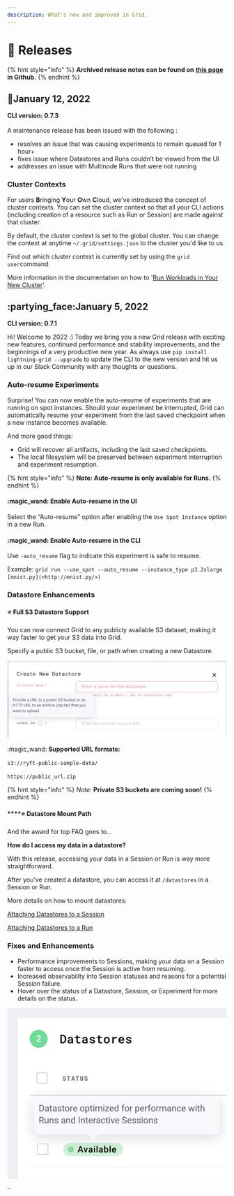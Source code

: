 ```yaml
---
description: What's new and improved in Grid.
---
```


# 🥳 Releases

{% hint style="info" %}
**Archived release notes can be found on** [**this page**](https://github.com/gridai/gridai/discussions) **in Github.**&#x20;
{% endhint %}

## :wrench:January 12, 2022

**CLI version: 0.7.3**\
\
A maintenance release has been issued with the following :

* resolves an issue that was causing experiments to remain queued for 1 hour+
* fixes issue where Datastores and Runs couldn’t be viewed from the UI
* addresses an issue with Multinode Runs that were not running

### Cluster Contexts &#x20;

For users **B**ringing **Y**our **O**wn **C**loud, we've introduced the concept of cluster contexts. You can set the cluster context so that all your CLI actions (including creation of a resource such as Run or Session) are made against that cluster.

By default, the cluster context is set to the global cluster. You can change the context at anytime `~/.grid/settings.json` to the cluster you'd like to us.

Find out which cluster context is currently set by using the `grid user`command.

More information in the documentation on how to '[Run Workloads in Your New Cluster](https://docs.grid.ai/platform/upgrades/adding-custom-cloud-credentials#step-6-run-your-workloads-in-your-new-cluster)'.





## :partying\_face:January 5, 2022

**CLI version: 0.7.1**

Hi! Welcome to 2022 :) Today we bring you a new Grid release with exciting new features, continued performance and stability improvements, and the beginnings of a very productive new year. As always use `pip install lightning-grid --upgrade` to update the CLI to the new version and hit us up in our Slack Community with any thoughts or questions.

### Auto-resume Experiments

Surprise! You can now enable the auto-resume of experiments that are running on spot instances. Should your experiment be interrupted, Grid can automatically resume your experiment from the last saved checkpoint when a new instance becomes available.

And more good things:

* Grid will recover all artifacts, including the last saved checkpoints.
* The local filesystem will be preserved between experiment interruption and experiment resumption.

{% hint style="info" %}
**Note: Auto-resume is only available for Runs.**
{% endhint %}

#### :magic\_wand: Enable Auto-resume in the UI

Select the “Auto-resume” option after enabling the `Use Spot Instance` option in a new Run.

#### :magic\_wand: Enable Auto-resume in the CLI

Use `-auto_resume` flag to indicate this experiment is safe to resume.

Example: `grid run --use_spot --auto_resume --instance_type p3.2xlarge [mnist.py](<http://mnist.py/>)`

### Datastore Enhancements

#### :star: Full S3 Datastore Support

You can now connect Grid to any publicly available S3 dataset, making it way faster to get your S3 data into Grid.

Specify a public S3 bucket, file, or path when creating a new Datastore.

![](<../.gitbook/assets/Screen Shot 2022-01-04 at 4.03.48 PM.png>)

:magic\_wand: **Supported URL formats:**

`s3://ryft-public-sample-data/`

`https://public_url.zip`

{% hint style="info" %}
_Note:_ **Private S3 buckets are coming soon!**
{% endhint %}

#### ****:star: **Datastore Mount Path**

And the award for top FAQ goes to...

**How do I access my data in a datastore?**

With this release, accessing your data in a Session or Run is way more straightforward.

After you’ve created a datastore, you can access it at `/datastores` in a Session or Run.

More details on how to mount datastores:

[Attaching Datastores to a Session](https://docs.grid.ai/products/sessions/attaching-datastores)

[Attaching Datastores to a Run](https://docs.grid.ai/products/run-run-and-sweep-github-files/attaching-datastores)

### Fixes and Enhancements

* Performance improvements to Sessions, making your data on a Session faster to access once the Session is active from resuming.
* Increased observability into Session statuses and reasons for a potential Session failure.
* Hover over the status of a Datastore, Session, or Experiment for more details on the status.

![](<../.gitbook/assets/Untitled (1).png>)

``

##
